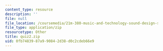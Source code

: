 ```yaml
---
content_type: resource
description: ''
file: null
file_location: /coursemedia/21m-380-music-and-technology-sound-design-spring-2016/0fb7483987a990842d38d0c2cdeb66e9_quiz2.zip
file_type: application/zip
resourcetype: Other
title: quiz2.zip
uid: 0fb74839-87a9-9084-2d38-d0c2cdeb66e9
---
```

